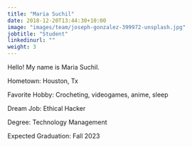 ```yaml
---
title: "Maria Suchil"
date: 2018-12-20T13:44:30+10:00
image: "images/team/joseph-gonzalez-399972-unsplash.jpg"
jobtitle: "Student"
linkedinurl: ""
weight: 3
---
```


Hello! My name is Maria Suchil. 

Hometown: Houston, Tx

Favorite Hobby: Crocheting, videogames, anime, sleep

Dream Job: Ethical Hacker

Degree: Technology Management

Expected Graduation: Fall 2023
